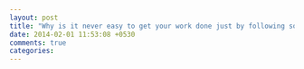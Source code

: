 ```yaml
---
layout: post
title: "Why is it never easy to get your work done just by following some blog?"
date: 2014-02-01 11:53:08 +0530
comments: true
categories: 
---
```

